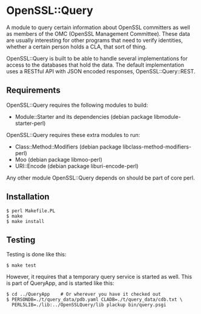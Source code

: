 OpenSSL::Query
==============

A module to query certain information about OpenSSL committers as well
as members of the OMC (OpenSSL Management Committee).  These data are
usually interesting for other programs that need to verify identities,
whether a certain person holds a CLA, that sort of thing.

OpenSSL::Query is built to be able to handle several implementations
for access to the databases that hold the data.  The default
implementation uses a RESTful API with JSON encoded responses,
OpenSSL::Query::REST.

Requirements
------------

OpenSSL::Query requires the following modules to build:

- Module::Starter and its dependencies (debian package libmodule-starter-perl)

OpenSSL::Query requires these extra modules to run:

- Class::Method::Modifiers	(debian package libclass-method-modifiers-perl)
- Moo				(debian package libmoo-perl)
- URI::Encode			(debian package liburi-encode-perl)

Any other module OpenSSL::Query depends on should be part of core
perl.

Installation
------------

    $ perl Makefile.PL
    $ make
    $ make install

Testing
-------

Testing is done like this:

    $ make test

However, it requires that a temporary query service is started as
well.  This is part of QueryApp, and is started like this:

    $ cd ../QueryApp	# Or wherever you have it checked out
    $ PERSONDB=./t/query_data/pdb.yaml CLADB=./t/query_data/cdb.txt \
      PERL5LIB=./lib:../OpenSSLQuery/lib plackup bin/query.psgi
